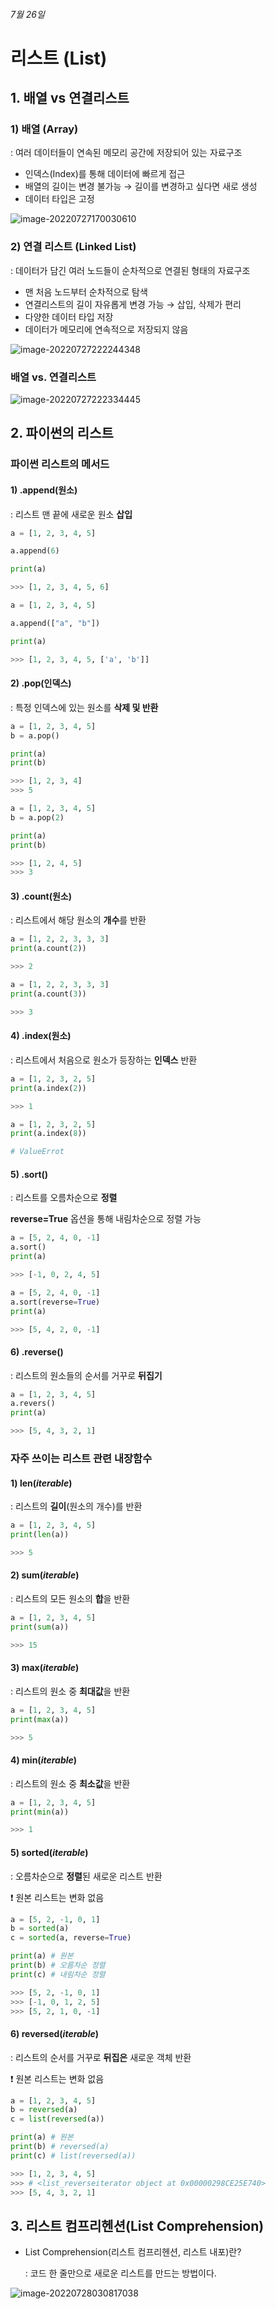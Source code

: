 ###### 7월 26일
# 리스트 (List)



## 1. 배열 vs 연결리스트

### 1) 배열 (Array)

: 여러 데이터들이 연속된 메모리 공간에 저장되어 있는 자료구조

- 인덱스(Index)를 통해 데이터에 빠르게 접근
- 배열의 길이는 변경 불가능 → 길이를 변경하고 싶다면 새로 생성
- 데이터 타입은 고정

![image-20220727170030610](리스트(List).assets/image-20220727170030610.png)



### 2) 연결 리스트 (Linked List)

: 데이터가 담긴 여러 노드들이 순차적으로 연결된 형태의 자료구조

- 맨 처음 노드부터 순차적으로 탐색
- 연결리스트의 길이 자유롭게 변경 가능 → 삽입, 삭제가 편리
- 다양한 데이터 타입 저장
- 데이터가 메모리에 연속적으로 저장되지 않음

![image-20220727222244348](리스트(List).assets/image-20220727222244348.png)





### 배열 vs. 연결리스트

![image-20220727222334445](리스트(List).assets/image-20220727222334445.png)



## 2. 파이썬의 리스트

### 파이썬 리스트의 메서드

#### 1)  .append(원소)

: 리스트 맨 끝에 새로운 원소 **삽입**

```python
a = [1, 2, 3, 4, 5]

a.append(6)

print(a)

>>> [1, 2, 3, 4, 5, 6]
```

```python
a = [1, 2, 3, 4, 5]

a.append(["a", "b"])

print(a)

>>> [1, 2, 3, 4, 5, ['a', 'b']]
```



#### 2)  .pop(인덱스)

: 특정 인덱스에 있는 원소를 **삭제 및 반환**

```python
a = [1, 2, 3, 4, 5]
b = a.pop()

print(a)
print(b)

>>> [1, 2, 3, 4]
>>> 5
```

```python
a = [1, 2, 3, 4, 5]
b = a.pop(2)

print(a)
print(b)

>>> [1, 2, 4, 5]
>>> 3
```



#### 3)  .count(원소)

: 리스트에서 해당 원소의 **개수**를 반환

```python
a = [1, 2, 2, 3, 3, 3]
print(a.count(2))

>>> 2
```

```python
a = [1, 2, 2, 3, 3, 3]
print(a.count(3))

>>> 3
```



#### 4)  .index(원소)

: 리스트에서 처음으로 원소가 등장하는 **인덱스** 반환

```python
a = [1, 2, 3, 2, 5]
print(a.index(2))

>>> 1
```

```python
a = [1, 2, 3, 2, 5]
print(a.index(8))

# ValueErrot
```



#### 5)  .sort()

: 리스트를 오름차순으로 **정렬**

  **reverse=True** 옵션을 통해 내림차순으로 정렬 가능

```python
a = [5, 2, 4, 0, -1]
a.sort()
print(a)

>>> [-1, 0, 2, 4, 5]
```

```python
a = [5, 2, 4, 0, -1]
a.sort(reverse=True)
print(a)

>>> [5, 4, 2, 0, -1]
```



#### 6)  .reverse()

: 리스트의 원소들의 순서를 거꾸로 **뒤집기**

```python
a = [1, 2, 3, 4, 5]
a.revers()
print(a)

>>> [5, 4, 3, 2, 1]
```



### 자주 쓰이는 리스트 관련 내장함수

#### 1) len(*iterable*)

: 리스트의 **길이**(원소의 개수)를 반환

```python
a = [1, 2, 3, 4, 5]
print(len(a))

>>> 5
```



#### 2) sum(*iterable*)

: 리스트의 모든 원소의 **합**을 반환

```python
a = [1, 2, 3, 4, 5]
print(sum(a))

>>> 15
```



#### 3) max(*iterable*)

: 리스트의 원소 중 **최대값**을 반환

```python
a = [1, 2, 3, 4, 5]
print(max(a))

>>> 5
```



#### 4) min(*iterable*)

: 리스트의 원소 중 **최소값**을 반환

```python
a = [1, 2, 3, 4, 5]
print(min(a))

>>> 1
```



#### 5) sorted(*iterable*)

: 오름차순으로 **정렬**된 새로운 리스트 반환

❗ 원본 리스트는 변화 없음

```python
a = [5, 2, -1, 0, 1]
b = sorted(a)
c = sorted(a, reverse=True)

print(a) # 원본
print(b) # 오름차순 정렬
print(c) # 내림차순 정렬

>>> [5, 2, -1, 0, 1]
>>> [-1, 0, 1, 2, 5]
>>> [5, 2, 1, 0, -1]
```



#### 6) reversed(*iterable*)

: 리스트의 순서를 거꾸로 **뒤집은** 새로운 객체 반환

❗ 원본 리스트는 변화 없음

```python
a = [1, 2, 3, 4, 5]
b = reversed(a)
c = list(reversed(a))

print(a) # 원본
print(b) # reversed(a)
print(c) # list(reversed(a))

>>> [1, 2, 3, 4, 5]
>>> # <list_reverseiterator object at 0x00000298CE25E740>
>>> [5, 4, 3, 2, 1]
```



## 3. 리스트 컴프리헨션(List Comprehension)

- List Comprehension(리스트 컴프리헨션, 리스트 내포)란?

  : 코드 한 줄만으로 새로운 리스트를 만드는 방법이다.

![image-20220728030817038](리스트(List).assets/image-20220728030817038.png)

